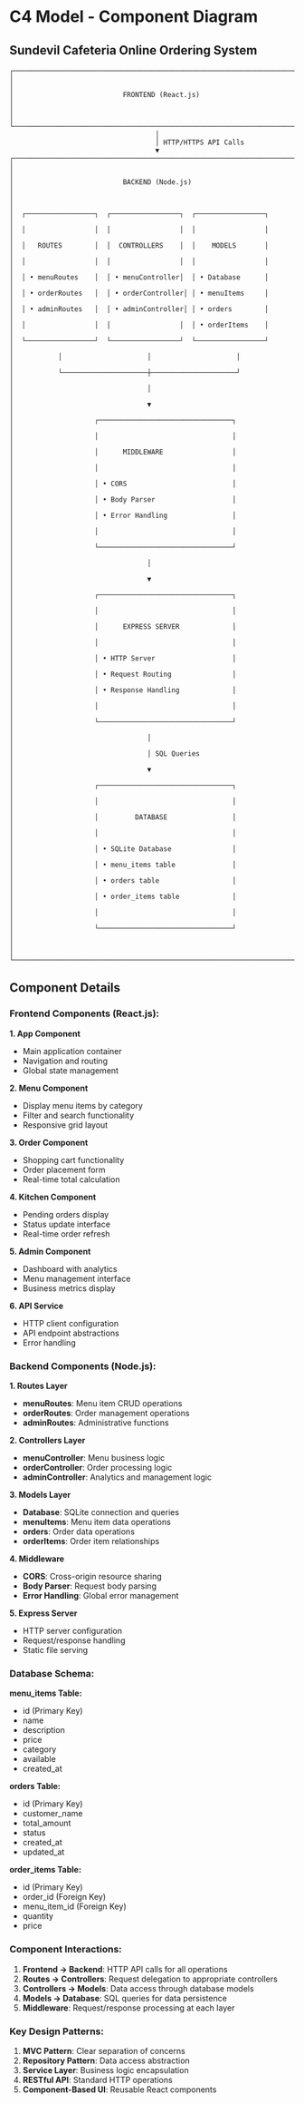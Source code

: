 # C4 Model - Component Diagram
## Sundevil Cafeteria Online Ordering System

```
┌─────────────────────────────────────────────────────────────────────────────┐
│                                                                             │
│                           FRONTEND (React.js)                              │
│                                                                             │
└─────────────────────────────────────────────────────────────────────────────┘
                                    │
                                    │ HTTP/HTTPS API Calls
                                    ▼
┌─────────────────────────────────────────────────────────────────────────────┐
│                                                                             │
│                           BACKEND (Node.js)                                │
│                                                                             │
│  ┌─────────────────┐  ┌─────────────────┐  ┌─────────────────┐             │
│  │                 │  │                 │  │                 │             │
│  │   ROUTES        │  │  CONTROLLERS    │  │    MODELS       │             │
│  │                 │  │                 │  │                 │             │
│  │ • menuRoutes    │  │ • menuController│  │ • Database      │             │
│  │ • orderRoutes   │  │ • orderController│ │ • menuItems     │             │
│  │ • adminRoutes   │  │ • adminController│ │ • orders        │             │
│  │                 │  │                 │  │ • orderItems    │             │
│  └─────────────────┘  └─────────────────┘  └─────────────────┘             │
│           │                     │                     │                     │
│           └─────────────────────┼─────────────────────┘                     │
│                                 │                                           │
│                                 ▼                                           │
│                    ┌─────────────────────────────────┐                     │
│                    │                                 │                     │
│                    │      MIDDLEWARE                 │                     │
│                    │                                 │                     │
│                    │ • CORS                          │                     │
│                    │ • Body Parser                   │                     │
│                    │ • Error Handling                │                     │
│                    │                                 │                     │
│                    └─────────────────────────────────┘                     │
│                                 │                                           │
│                                 ▼                                           │
│                    ┌─────────────────────────────────┐                     │
│                    │                                 │                     │
│                    │      EXPRESS SERVER             │                     │
│                    │                                 │                     │
│                    │ • HTTP Server                   │                     │
│                    │ • Request Routing               │                     │
│                    │ • Response Handling             │                     │
│                    │                                 │                     │
│                    └─────────────────────────────────┘                     │
│                                 │                                           │
│                                 │ SQL Queries                              │
│                                 ▼                                           │
│                    ┌─────────────────────────────────┐                     │
│                    │                                 │                     │
│                    │         DATABASE                │                     │
│                    │                                 │                     │
│                    │ • SQLite Database               │                     │
│                    │ • menu_items table              │                     │
│                    │ • orders table                  │                     │
│                    │ • order_items table             │                     │
│                    │                                 │                     │
│                    └─────────────────────────────────┘                     │
│                                                                             │
└─────────────────────────────────────────────────────────────────────────────┘
```

## Component Details

### Frontend Components (React.js):

**1. App Component**
- Main application container
- Navigation and routing
- Global state management

**2. Menu Component**
- Display menu items by category
- Filter and search functionality
- Responsive grid layout

**3. Order Component**
- Shopping cart functionality
- Order placement form
- Real-time total calculation

**4. Kitchen Component**
- Pending orders display
- Status update interface
- Real-time order refresh

**5. Admin Component**
- Dashboard with analytics
- Menu management interface
- Business metrics display

**6. API Service**
- HTTP client configuration
- API endpoint abstractions
- Error handling

### Backend Components (Node.js):

**1. Routes Layer**
- **menuRoutes**: Menu item CRUD operations
- **orderRoutes**: Order management operations
- **adminRoutes**: Administrative functions

**2. Controllers Layer**
- **menuController**: Menu business logic
- **orderController**: Order processing logic
- **adminController**: Analytics and management logic

**3. Models Layer**
- **Database**: SQLite connection and queries
- **menuItems**: Menu item data operations
- **orders**: Order data operations
- **orderItems**: Order item relationships

**4. Middleware**
- **CORS**: Cross-origin resource sharing
- **Body Parser**: Request body parsing
- **Error Handling**: Global error management

**5. Express Server**
- HTTP server configuration
- Request/response handling
- Static file serving

### Database Schema:

**menu_items Table:**
- id (Primary Key)
- name
- description
- price
- category
- available
- created_at

**orders Table:**
- id (Primary Key)
- customer_name
- total_amount
- status
- created_at
- updated_at

**order_items Table:**
- id (Primary Key)
- order_id (Foreign Key)
- menu_item_id (Foreign Key)
- quantity
- price

### Component Interactions:

1. **Frontend → Backend**: HTTP API calls for all operations
2. **Routes → Controllers**: Request delegation to appropriate controllers
3. **Controllers → Models**: Data access through database models
4. **Models → Database**: SQL queries for data persistence
5. **Middleware**: Request/response processing at each layer

### Key Design Patterns:

1. **MVC Pattern**: Clear separation of concerns
2. **Repository Pattern**: Data access abstraction
3. **Service Layer**: Business logic encapsulation
4. **RESTful API**: Standard HTTP operations
5. **Component-Based UI**: Reusable React components 